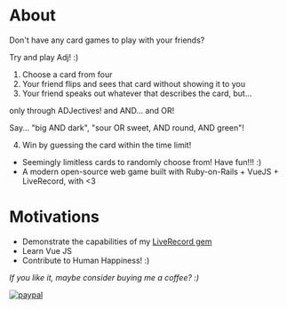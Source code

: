 # About

Don't have any card games to play with your friends?

Try and play Adj! :)

1. Choose a card from four
2. Your friend flips and sees that card without showing it to you
3. Your friend speaks out whatever that describes the card, but...

  only through ADJectives!
  and AND...
  and OR!

  Say... "big AND dark", "sour OR sweet, AND round, AND green"!

4. Win by guessing the card within the time limit!

* Seemingly limitless cards to randomly choose from! Have fun!!! :)
* A modern open-source web game built with Ruby-on-Rails + VueJS + LiveRecord, with <3

# Motivations

* Demonstrate the capabilities of my [LiveRecord gem](https://github.com/jrpolidario/live_record)
* Learn Vue JS
* Contribute to Human Happiness! :)

*If you like it, maybe consider buying me a coffee? :)*

[![paypal](https://www.paypalobjects.com/en_US/i/btn/btn_donateCC_LG.gif)](https://www.paypal.com/cgi-bin/webscr?cmd=_s-xclick&hosted_button_id=Q5MGDZNU4T2YU)

